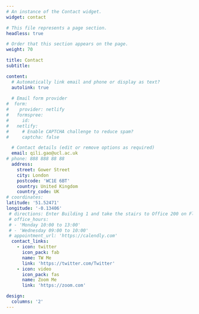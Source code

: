 ```yaml
---
# An instance of the Contact widget.
widget: contact

# This file represents a page section.
headless: true

# Order that this section appears on the page.
weight: 70

title: Contact
subtitle:

content:
  # Automatically link email and phone or display as text?
  autolink: true
  
  # Email form provider
#  form:
#    provider: netlify
#   formspree:
#     id:
#   netlify:
#     # Enable CAPTCHA challenge to reduce spam?
#     captcha: false

  # Contact details (edit or remove options as required)
  email: qili.gao@ucl.ac.uk
# phone: 888 888 88 88
  address:
    street: Gower Street
    city: London
    postcode: 'WC1E 6BT'
    country: United Kingdom
    country_code: UK
# coordinates:
latitude: '51.52471'
longitude: '-0.13406'
 # directions: Enter Building 1 and take the stairs to Office 200 on Floor 2
 # office_hours:
 # - 'Monday 10:00 to 13:00'
 # - 'Wednesday 09:00 to 10:00'
 # appointment_url: 'https://calendly.com'
  contact_links:
    - icon: twitter
      icon_pack: fab
      name: TW Me
      link: 'https://twitter.com/Twitter'
    - icon: video
      icon_pack: fas
      name: Zoom Me
      link: 'https://zoom.com'

design:
  columns: '2'
---
```

